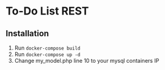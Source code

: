 # To-Do List REST

## Installation
1. Run `docker-compose build`
2. Run `docker-compose up -d`
2. Change my_model.php line 10 to your mysql containers IP

